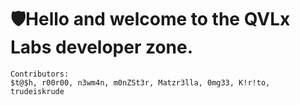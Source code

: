 # 🛡️Hello and welcome to the QVLx Labs developer zone.

    Contributors:
    $t@$h, r00r00, n3wm4n, m0nZSt3r, Matzr3lla, 0mg33, K!r!to, trudeiskrude
